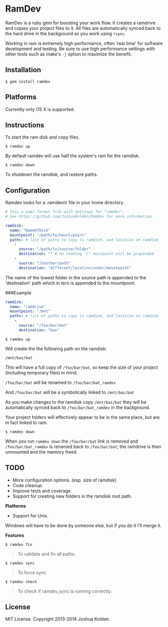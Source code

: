 # RamDev

RamDev is a ruby gem for boosting your work flow. It creates a ramdrive and copies your project files to it.  All files are automatically synced back to the hard drive in the background as you work using `rsync`.

Working in ram is extremely high performance, often 'real time' for software development and testing. Be sure to use high performance settings with other tools such as make's `-j` option to maximize the benefit.

## Installation

    $ gem install ramdev

## Platforms

Currently only OS X is supported.

## Instructions

To start the ram disk and copy files.

    $ ramdev up

By default ramdev will use half the system's ram for the ramdisk.

    $ ramdev down

To shutdown the ramdisk, and restore paths.

## Configuration

Ramdev looks for a .ramdevrc file in your home directory.

```yaml
# This a yaml format file with settings for "ramdev".
# See https://github.com/JoshuaKolden/RamDev for more information.

ramdisk:
  name: "NameOfDisk"
  mountpoint: "/path/to/mount/point"
  paths: # list of paths to copy to ramdisk, and location on ramdisk 
    -
      source: "/path/to/source/folder"
      destination: "" # no leading "/" moutpoint will be prepended
    -
      source: "/another/path"
      destination: "different/location/under/mountpoint"
```

The name of the lowest folder in the source path is appended to the 'destination' path which in tern is appended to the mountpoint.

###Example

```yaml
ramdisk:
  name: "ramdrive"
  mountpoint: "/mnt"
  paths: # list of paths to copy to ramdisk, and location on ramdisk 
    -
      source: "/foo/bar/bat"
      destination: "baz"
```

    $ ramdev up
    
Will create the the following path on the ramdisk:

`/mnt/baz/bat`

This will have a full copy of `/foo/bar/bat`, so keep the size of your project (including temporary files) in mind.

`/foo/bar/bat` will be renamed to `/foo/bar/bat_ramdev`

And `/foo/bar/bat` will be a symbolically linked to `/mnt/baz/bat`

As you make changes to the ramdisk copy `/mnt/baz/bat` they will be automatically synced back to `/foo/bar/bat_ramdev` in the background.

Your project folders will effectively appear to be in the same place, but are in fact linked to ram. 

    $ ramdev down

When you run `ramdev down` the `/foo/bar/bat` link is removed and `/foo/bar/bat_ramdev` is renamed back to `/foo/bar/bat`; the ramdrive is then unmounted and the memory freed.

## TODO

- More configuration options. (esp. size of ramdisk)
- Code cleanup.
- Improve tests and coverage.
- Support for creating new folders in the ramdisk root path.

**Platforms**

 - Support for Unix.

Windows will have to be done by someone else, but if you do it I'll merge it.

**Features**

    $ ramdev fix
> To validate and fix all paths.

    $ ramdev sync
> To force sync

    $ ramdev check
> To check if ramdev_sync is running correctly:


## License

MIT License. Copyright 2013-2014 Joshua Kolden.

